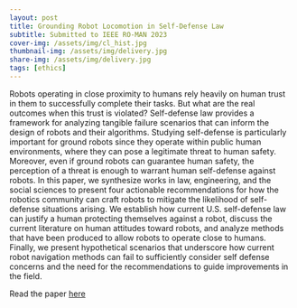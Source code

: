 ```yaml
---
layout: post
title: Grounding Robot Locomotion in Self-Defense Law
subtitle: Submitted to IEEE RO-MAN 2023
cover-img: /assets/img/cl_hist.jpg
thumbnail-img: /assets/img/delivery.jpg
share-img: /assets/img/delivery.jpg
tags: [ethics]
---
```


Robots operating in close proximity to humans rely heavily on human trust in them to successfully complete their tasks. But what are the real outcomes when this trust is violated? Self-defense law provides a framework for analyzing tangible failure scenarios that can inform the design of robots and their algorithms. Studying self-defense is particularly important for ground robots since they operate within public human environments, where they can pose a legitimate threat to human safety. Moreover, even if ground robots can guarantee human safety, the perception of a threat is enough to warrant human self-defense against robots. In this paper, we synthesize works in law, engineering, and the social sciences to present four actionable recommendations for how the robotics community can craft robots to mitigate the likelihood of self-defense situations arising. We establish how current U.S. self-defense law can justify a human protecting themselves against a robot, discuss the current literature on human attitudes toward robots, and analyze methods that have been produced to allow robots to operate close to humans. Finally, we present hypothetical scenarios that underscore how current robot navigation methods can fail to sufficiently consider self
defense concerns and the need for the recommendations to guide improvements in the field.

Read the paper [here](https://arxiv.org/abs/2304.00347)
